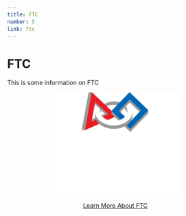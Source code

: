 ```yaml
---
title: FTC
number: 5
link: ftc
---
```

<div class="col-6">
    <h1>FTC</h1>
    <p>This is some information on FTC</p>
</div>
<div style="text-align: center" class="col-6">
    <img style="max-width: 60%" class="img-fluid" src="/resources/img/ftc.png" />
</div>
<div style="text-align: center; margin-top: 15px" class="col-12">
    <a class="ftcButton" href="https://www.firstinspires.org/robotics/ftc">Learn More About FTC</a>
</div>
